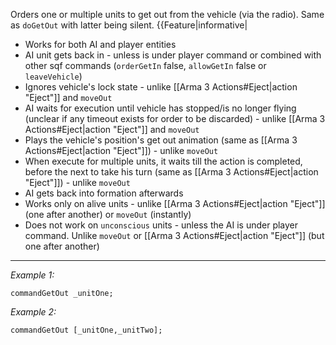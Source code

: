 Orders one or multiple units to get out from the vehicle (via the radio). Same as `doGetOut` with latter being silent. 
{{Feature|informative|
* Works for both AI and player entities
* AI unit gets back in - unless is under player command or combined with other sqf commands (`orderGetIn` false, `allowGetIn` false or `leaveVehicle`)
* Ignores vehicle's lock state - unlike [[Arma 3 Actions#Eject|action "Eject"]] and `moveOut`
* AI waits for execution until vehicle has stopped/is no longer flying (unclear if any timeout exists for order to be discarded) - unlike [[Arma 3 Actions#Eject|action "Eject"]] and `moveOut`
* Plays the vehicle's position's get out animation (same as [[Arma 3 Actions#Eject|action "Eject"]]) - unlike `moveOut`
* When execute for multiple units, it waits till the action is completed, before the next to take his turn (same as [[Arma 3 Actions#Eject|action "Eject"]]) - unlike `moveOut`
* AI gets back into formation afterwards
* Works only on alive units - unlike [[Arma 3 Actions#Eject|action "Eject"]] (one after another) or `moveOut` (instantly)
* Does not work on `unconscious` units - unless the AI is under player command. Unlike `moveOut` or [[Arma 3 Actions#Eject|action "Eject"]] (but one after another)


---
*Example 1:*
```sqf
commandGetOut _unitOne;
```

*Example 2:*
```sqf
commandGetOut [_unitOne,_unitTwo];
```
